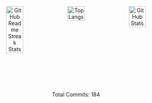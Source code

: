 
<div align="center" style="margin-bottom:100px; display: flex; justify-content: center; gap: 10px;">
  <img style="width: 30%;" src="https://github-readme-streak-stats.herokuapp.com?user=pereiraR3&theme=radical&mode=weekly" alt="GitHub Readme Streak Stats" />
  <img style="width: 30%;" src="https://github-readme-stats.vercel.app/api/top-langs/?username=pereiraR3&theme=radical&layout=compact" alt="Top Langs" />
  <img style="width: 30%;" src="https://github-readme-stats.vercel.app/api?username=pereiraR3&show_icons=true&theme=radical&include_all_commits=true" alt="GitHub Stats" />
</div>

<p align="center">Total Commits: 184</p>
